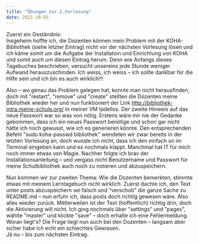 ```yaml
---
title: "Übungen zur 2.Vorlesung"
date: 2021-10-01
---
```

Zuerst ein Geständnis:   
Insgeheim hoffte ich, die Dozenten können mein Problem mit der KOHA-Bibliothek (siehe letzter Eintrag) nicht vor der nächsten Vorlesung lösen und ich käme somit um die Aufgabe der Installation und Einrichtung von KOHA und somit auch um diesen Eintrag herum. Denn wie Anfangs dieses Tagebuches beschrieben, versucht unsereins jede Stunde weniger Aufwand herauszuschinden. Ich weiss, ich weiss – ich sollte dankbar für die Hilfe sein und ich bin es auch wirklich!!!

Also – wo genau das Problem gelegen hat, konnte man nicht herausfinden, doch mit "restart", "remove" und "create" stellten die Dozenten meine Bibliothek wieder her und nun funktioniert der Link http://bibliothek-intra.meine-schule.org/ in meiner VM tadellos. Der zweite Hinweis auf das neue Passwort war so was von nötig. Erstens wäre mir nie der Gedanke gekommen, dass ich ein neues Passwort benötige und schon gar nicht hätte ich noch gewusst, wie ich es generieren könnte. Den entsprechenden Befehl "sudo koha-passwd bibliothek" wendeten wir zwar bereits in der letzten Vorlesung an, doch wusste ich nicht, dass ich den einfach so im Terminal eingeben kann und es nochmals klappt. Manchmal hat IT für mich noch immer etwas von Magie.
Nachher folgte ich brav der Installationsanleitung – und vergass nicht Benutzername und Passwort für meine Schulbibliothek auch noch zu notieren und abzuspeichern.

Nun kommen wir zur zweiten Thema: 
Wie die Dozenten bemerkten, stimmte etwas mit meinem Lerntagebuch nicht wirklich. Zuerst dachte ich, den Text unter posts abzuspeichern sei falsch und "verschob" die ganze Sache zu README.md – nun erfuhr ich, dass posts doch richtig gewesen wäre. Also alles wieder zurück.
Mittlerweilen ist der Text (hoffentlich) richtig drin, doch die Aktivierung will nicht. Ich ging nochmals über "settings" und "pages", wählte "master" und klickte "save" – doch erhalte ich eine Fehlermeldung. Woran liegt's? Die Frage liegt nun auch bei den Dozenten – langsam aber sicher habe ich echt ein schlechtes Gewissen.   
Jä nu – bis zum nächsten Eintrag.
